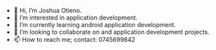 - 👋 Hi, I’m Joshua Otieno.
- 👀 I’m interested in application development.
- 🌱 I’m currently learning android application development.
- 💞️ I’m looking to collaborate on and application development projects.
- 📫 How to reach me; contact: 0745699842
